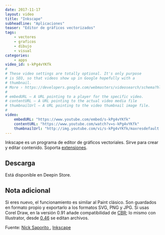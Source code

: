 ```yaml
---
date: 2017-11-17
layout: video
title: "Inkscape"
subheadline: "Aplicaciones"
teaser: "Editor de gráficos vectorizados"
tags:
    - vectores
    - graficos
    - dibujo
    - visual
categories:
    - apps
video_id: s-kPg4vYKfk
#
# These video settings are totally optional. It's only purpose
# is SEO, so that videos show up in Google hopefully with a
# thumbnail.
# More › https://developers.google.com/webmasters/videosearch/schema?hl=en&rd=1
#
# embedURL – A URL pointing to a player for the specific video.
# contentURL – A URL pointing to the actual video media file
# thumbnailUrl – A URL pointing to the video thumbnail image file.
#
video:
    embedURL: "https://www.youtube.com/embed/s-kPg4vYKfk"
    contentURL: "https://www.youtube.com/watch?v=s-kPg4vYKfk"
    thumbnailUrl: "http://img.youtube.com/vi/s-kPg4vYKfk/maxresdefault.jpg"
---
```

<!--more-->

Inkscape es un programa de editor de gráficos vectoriales. Sirve para crear y editar contenido. Soporta [extensiones](https://inkscape.org/en/gallery/=extension/).

## Descarga

Está disponible en Deepin Store.

## Nota adicional

Si eres nuevo, el funcionamiento es similar al Paint clásico. Son guardados en formato propio y exportarlo a los formatos SVG, PNG y JPG. Si usas Corel Draw, en la versión 0.91 añade compatibilidad de [CBR](http://www.inkscapeforum.com/viewtopic.php?t=19417); lo mismo con Illustrator, desde [0.46](http://wiki.inkscape.org/wiki/index.php/Inkscape_for_Adobe_Illustrator_users) se editan archivos.

Fuente: [Nick Saporito ](https://www.youtube.com/channel/UCEQXp_fcqwPcqrzNtWJ1w9w), [Inkscape](https://inkscape.org/es/)
